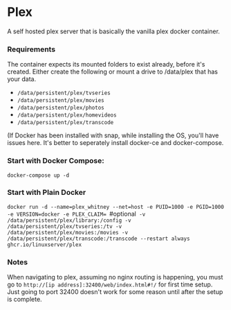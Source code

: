 # Plex 

A self hosted plex server that is basically the vanilla plex docker container.

### Requirements

The container expects its mounted folders to exist already, before it's created. 
Either create the following or mount a drive to /data/plex that has your data.
- `/data/persistent/plex/tvseries`
- `/data/persistent/plex/movies`
- `/data/persistent/plex/photos`
- `/data/persistent/plex/homevideos`
- `/data/persistent/plex/transcode`

(If Docker has been installed with snap, while installing the OS, you'll have issues here. It's better to seperately install docker-ce and docker-compose.

### Start with Docker Compose:

`docker-compose up -d`

### Start with Plain Docker

`docker run -d --name=plex_whitney --net=host -e PUID=1000 -e PGID=1000 -e VERSION=docker -e PLEX_CLAIM= `#optional` -v /data/persistent/plex/library:/config -v /data/persistent/plex/tvseries:/tv -v /data/persistent/plex/movies:/movies -v /data/persistent/plex/transcode:/transcode --restart always ghcr.io/linuxserver/plex`

### Notes

When navigating to plex, assuming no nginx routing is happening, you must go to `http://[ip address]:32400/web/index.html#!/` for first time setup. Just going to port 32400 doesn't work for some reason until after the setup is complete.
